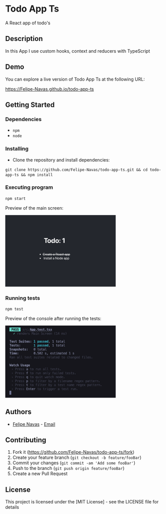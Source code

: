 # Todo App Ts

A React app of todo's

## Description

In this App I use custom hooks, context and reducers with TypeScript

## Demo

You can explore a live version of Todo App Ts at the following URL:

https://Felipe-Navas.github.io/todo-app-ts

## Getting Started

### Dependencies

- `npm`
- `node`

### Installing

- Clone the repository and install dependencies:

```
git clone https://github.com/Felipe-Navas/todo-app-ts.git && cd todo-app-ts && npm install
```

### Executing program

```
npm start
```

Preview of the main screen:

<img width="350" src="assets/MainPreview.png" alt="Preview of the main screen" />

### Running tests

```
npm test
```

Preview of the console after running the tests:

<img width="350" src="assets/TestsPreview.png" alt="Preview of the console after running the tests" />

## Authors

- [Felipe Navas](https://www.linkedin.com/in/felipenavaslederhos) - [Email](mailto:felipenavas.itec@gmail.com?subject=[GitHub]%todo-app-ts)

## Contributing

1. Fork it (<https://github.com/Felipe-Navas/todo-app-ts/fork>)
2. Create your feature branch (`git checkout -b feature/fooBar`)
3. Commit your changes (`git commit -am 'Add some fooBar'`)
4. Push to the branch (`git push origin feature/fooBar`)
5. Create a new Pull Request

## License

This project is licensed under the [MIT License] - see the LICENSE file for details
